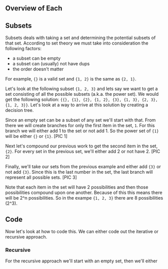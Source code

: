 ## Overview of Each
<!-- describe subsets, combinations, permutations -->

## Subsets
Subsets deals with taking a set and determining the potential subsets of that set.  According to set theory we must take into consideration the following factors:
- a subset can be empty
- a subset can (usually) not have dups
- the order doesn't matter

For example, `{}` is a valid set and `{1, 2}` is the same as `{2, 1}`.

Let's look at the following subset `{1, 2, 3}` and lets say we want to get a set consisting of all the possible subsets (a.k.a. the power set).  We would get the following solution: `{{}, {1}, {2}, {1, 2}, {3}, {1, 3}, {2, 3}, {1, 2, 3}}`.  Let's look at a way to arrive at this solution by creating a decision tree. 

Since an empty set can be a subset of any set we'll start with that.  From there we will create branches for only the first item in the set, `1`.  For this branch we will either add 1 to the set or not add 1.  So the power set of `{1}` will be either `{}` or `{1}`.
[PIC 1]

Next let's compound our previous work to get the second item in the set, `{2}`.  For every set in the previous set, we'll either add 2 or not have 2.
[PIC 2]

Finally, we'll take our sets from the previous example and either add `{3}` or not add `{3}`. Since this is the last number in the set, the last branch will represent all possible sets.
[PIC 3]

Note that each item in the set will have 2 possibilities and then those possibilities compound upon one another.  Because of this this means there will be 2^n possibilities.  So in the exampe `{1, 2, 3}` there are 8 possibilities (2^3).

## Code
Now let's look at how to code this.  We can either code out the iterative or recursive approach.

### Recursive
For the recursive approach we'll start with an empty set, then we'll either 
